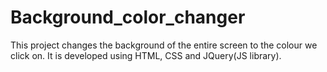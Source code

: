# Background_color_changer
This project changes the background of the entire screen to the colour we click on. It is developed using HTML, CSS and JQuery(JS library). 
